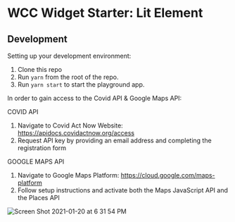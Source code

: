 # WCC Widget Starter: Lit Element
## Development

Setting up your development environment:

1. Clone this repo
2. Run `yarn` from the root of the repo.
3. Run `yarn start` to start the playground app.

In order to gain access to the Covid API & Google Maps API:

COVID API
1. Navigate to Covid Act Now Website: https://apidocs.covidactnow.org/access
2. Request API key by providing an email address and completing the registration form

GOOGLE MAPS API
1. Navigate to Google Maps Platform: https://cloud.google.com/maps-platform
2. Follow setup instructions and activate both the Maps JavaScript API and the Places API


![Screen Shot 2021-01-20 at 6 31 54 PM](https://user-images.githubusercontent.com/15151981/105272248-ca535380-5b4d-11eb-962a-4bda001bedbc.png)